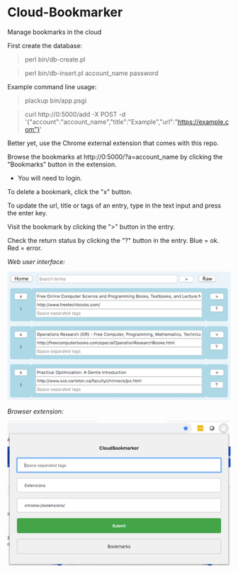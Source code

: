 # Cloud-Bookmarker
Manage bookmarks in the cloud

First create the database:

> perl bin/db-create.pl

> perl bin/db-insert.pl account_name password

Example command line usage:

> plackup bin/app.psgi

> curl http://0:5000/add -X POST -d '{"account":"account_name","title":"Example","url":"https://example.com"}'

Better yet, use the Chrome external extension that comes with this repo.

Browse the bookmarks at http://0:5000/?a=account_name by clicking the "Bookmarks" button in the extension.

* You will need to login.

To delete a bookmark, click the "x" button.

To update the url, title or tags of an entry, type in the text input and press the enter key.

Visit the bookmark by clicking the ">" button in the entry.

Check the return status by clicking the "?" button in the entry.  Blue = ok. Red = error.

*Web user interface:*

![Web user interface](https://raw.githubusercontent.com/ology/Cloud-Bookmarker/master/public/images/CB-Web_UI.png)

*Browser extension:*

![Browser extension](https://raw.githubusercontent.com/ology/Cloud-Bookmarker/master/public/images/CB-Extension.png)
